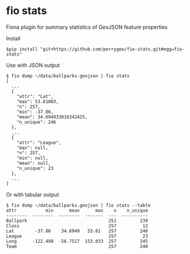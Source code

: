 # fio stats

Fiona plugin for summary statistics of GeoJSON feature properties

Install
```
$pip install "git+https://github.com/perrygeo/fio-stats.git#egg=fio-stats"
```

Use with JSON output
```
$ fio dump ~/data/ballparks.geojson | fio stats
[
  ...
  {
    "attr": "Lat",
    "max": 53.61003,
    "n": 257,
    "min": -37.86,
    "mean": 34.694933016342425,
    "n_unique": 246
  },
  ...
  {
    "attr": "League",
    "max": null,
    "n": 257,
    "min": null,
    "mean": null,
    "n_unique": 23
  },
  ...
]
```

Or with tabular output
```
$ fio dump ~/data/ballparks.geojson | fio stats --table
attr           min      mean      max    n    n_unique
--------  --------  --------  -------  ---  ----------
Ballpark                               251         239
Class                                  257          12
Lat        -37.86    34.6949   53.61   257         246
League                                 257          23
Long      -122.498  -56.7517  153.033  257         245
Team                                   257         240
```

